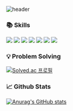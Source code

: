

<!--
**yuhyeon0809/yuhyeon0809** is a ✨ _special_ ✨ repository because its `README.md` (this file) appears on your GitHub profile.

Here are some ideas to get you started:

- 🔭 I’m currently working on ...
- 🌱 I’m currently learning ...
- 👯 I’m looking to collaborate on ...
- 🤔 I’m looking for help with ...
- 💬 Ask me about ...
- 📫 How to reach me: ...
- 😄 Pronouns: ...
- ⚡ Fun fact: ...
-->

<!-- <div align=center> -->
  
![header](https://capsule-render.vercel.app/api?type=rect&color=auto&height=300&section=header&text=Hello%20World!&desc=yuhyeon's%20github&descAlign=58&descAlignY=62&fontSize=50&animation=blink)  


### 📚 Skills
<img src="https://img.shields.io/badge/Python-3776AB?style=flat-square&logo=Python&logoColor=white"/> <img src="https://img.shields.io/badge/C++-00599C?style=flat-square&logo=C%2B%2B&logoColor=white"/> <img src="https://img.shields.io/badge/C-A8B9CC?style=flat-square&logo=C&logoColor=white"/> <img src="https://img.shields.io/badge/Java-007396?style=flat-square&logo=Java&logoColor=white"/> <img src="https://img.shields.io/badge/Spring Boot-6DB33F?style=flat-square&logo=Spring Boot&logoColor=white"/> <img src="https://img.shields.io/badge/TensorFlow-FF6F00?style=flat-square&logo=TensorFlow&logoColor=white"/> <img src="https://img.shields.io/badge/Pandas-150458?style=flat-square&logo=Pandas&logoColor=white"/> 

  

### 💡 Problem Solving
[![Solved.ac
프로필](http://mazassumnida.wtf/api/generate_badge?boj=youhyun0809)](https://solved.ac/youhyun0809)   

  
### 📈 Github Stats
[![Anurag's GitHub stats](https://github-readme-stats.vercel.app/api?username=yuhyeon0809&theme=slateorange&show_icons=true)](https://github.com/anuraghazra/github-readme-stats)
<!-- </div> -->

